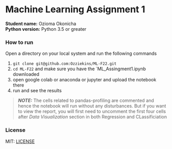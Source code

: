 # Machine Learning Assignment 1

**Student name:** Ozioma Okonicha  
**Python version:** Python 3.5 or greater 

### How to run
Open a directory on your local system and run the following commands  
1. ```git clone git@github.com:Ozziekins/ML-F22.git```  
2. ```cd ML-F22``` and make sure you have the `ML_Assingment1.ipynb downloaded   
3. open google colab or anaconda or jupyter and upload the notebook there
4. run and see the results


> **_NOTE:_** The cells related to pandas-profiling are commented and hence the notebook will run without any disturbances. But if you want to view the report, you will first need to uncomment the first four cells after _Data Visualization_ section in both Regression and CLassificiation

### License  
MIT: [LICENSE](https://github.com/Ozziekins/ML-F22/blob/main/LICENSE)

